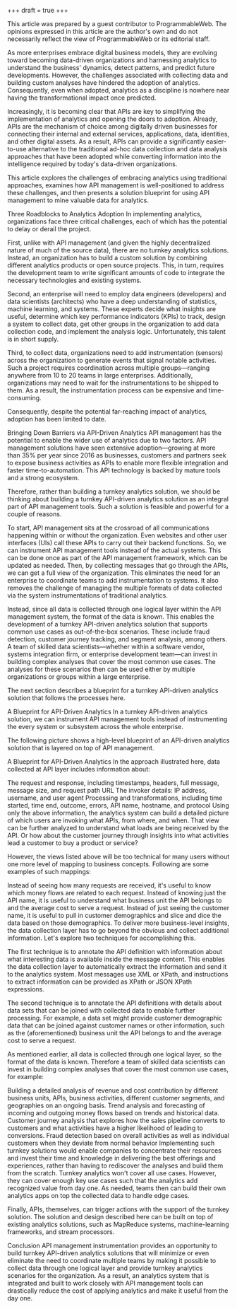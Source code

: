 +++
draft = true
+++

This article was prepared by a guest contributor to ProgrammableWeb. The opinions expressed in this article are the author's own and do not necessarily reflect the view of ProgrammableWeb or its editorial staff.

As more enterprises embrace digital business models, they are evolving toward becoming data-driven organizations and harnessing analytics to understand the business' dynamics, detect patterns, and predict future developments. However, the challenges associated with collecting data and building custom analyses have hindered the adoption of analytics. Consequently, even when adopted, analytics as a discipline is nowhere near having the transformational impact once predicted.

Increasingly, it is becoming clear that APIs are key to simplifying the implementation of analytics and opening the doors to adoption. Already, APIs are the mechanism of choice among digitally driven businesses for connecting their internal and external services, applications, data, identities, and other digital assets. As a result, APIs can provide a significantly easier-to-use alternative to the traditional ad-hoc data collection and data analysis approaches that have been adopted while converting information into the intelligence required by today's data-driven organizations.

This article explores the challenges of embracing analytics using traditional approaches, examines how API management is well-positioned to address these challenges, and then presents a solution blueprint for using API management to mine valuable data for analytics.

Three Roadblocks to Analytics Adoption
In implementing analytics, organizations face three critical challenges, each of which has the potential to delay or derail the project.

First, unlike with API management (and given the highly decentralized nature of much of the source data), there are no turnkey analytics solutions. Instead, an organization has to build a custom solution by combining different analytics products or open source projects. This, in turn, requires the development team to write significant amounts of code to integrate the necessary technologies and existing systems.

Second, an enterprise will need to employ data engineers (developers) and data scientists (architects) who have a deep understanding of statistics, machine learning, and systems. These experts decide what insights are useful, determine which key performance indicators (KPIs) to track, design a system to collect data, get other groups in the organization to add data collection code, and implement the analysis logic. Unfortunately, this talent is in short supply.

Third, to collect data, organizations need to add instrumentation (sensors) across the organization to generate events that signal notable activities. Such a project requires coordination across multiple groups—ranging anywhere from 10 to 20 teams in large enterprises. Additionally, organizations may need to wait for the instrumentations to be shipped to them. As a result, the instrumentation process can be expensive and time-consuming.

Consequently, despite the potential far-reaching impact of analytics, adoption has been limited to date.

Bringing Down Barriers via API-Driven Analytics
API management has the potential to enable the wider use of analytics due to two factors. API management solutions have seen extensive adoption—growing at more than 35% per year since 2016 as businesses, customers and partners seek to expose business activities as APIs to enable more flexible integration and faster time-to-automation. This API technology is backed by mature tools and a strong ecosystem.

Therefore, rather than building a turnkey analytics solution, we should be thinking about building a turnkey API-driven analytics solution as an integral part of API management tools. Such a solution is feasible and powerful for a couple of reasons.

To start, API management sits at the crossroad of all communications happening within or without the organization. Even websites and other user interfaces (UIs) call these APIs to carry out their backend functions. So, we can instrument API management tools instead of the actual systems. This can be done once as part of the API management framework, which can be updated as needed. Then, by collecting messages that go through the APIs, we can get a full view of the organization. This eliminates the need for an enterprise to coordinate teams to add instrumentation to systems. It also removes the challenge of managing the multiple formats of data collected via the system instrumentations of traditional analytics.

Instead, since all data is collected through one logical layer within the API management system, the format of the data is known. This enables the development of a turnkey API-driven analytics solution that supports common use cases as out-of-the-box scenarios. These include fraud detection, customer journey tracking, and segment analysis, among others. A team of skilled data scientists—whether within a software vendor, systems integration firm, or enterprise development team—can invest in building complex analyses that cover the most common use cases. The analyses for these scenarios then can be used either by multiple organizations or groups within a large enterprise.

The next section describes a blueprint for a turnkey API-driven analytics solution that follows the processes here.

A Blueprint for API-Driven Analytics
In a turnkey API-driven analytics solution, we can instrument API management tools instead of instrumenting the every system or subsystem across the whole enterprise.

The following picture shows a high-level blueprint of an API-driven analytics solution that is layered on top of API management.

A Blueprint for API-Driven Analytics
In the approach illustrated here, data collected at API layer includes information about:

The request and response, including timestamps, headers, full message, message size, and request path URL
The invoker details: IP address, username, and user agent
Processing and transformations, including time started, time end, outcome, errors, API name, hostname, and protocol
Using only the above information, the analytics system can build a detailed picture of which users are invoking what APIs, from where, and when. That view can be further analyzed to understand what loads are being received by the API. Or how about the customer journey through insights into what activities lead a customer to buy a product or service?

However, the views listed above will be too technical for many users without one more level of mapping to business concepts. Following are some examples of such mappings:

Instead of seeing how many requests are received, it's useful to know which money flows are related to each request.
Instead of knowing just the API name, it is useful to understand what business unit the API belongs to and the average cost to serve a request.
Instead of just seeing the customer name, it is useful to pull in customer demographics and slice and dice the data based on those demographics.
To deliver more business-level insights, the data collection layer has to go beyond the obvious and collect additional information. Let's explore two techniques for accomplishing this.

The first technique is to annotate the API definition with information about what interesting data is available inside the message content. This enables the data collection layer to automatically extract the information and send it to the analytics system. Most messages use XML or XPath, and instructions to extract information can be provided as XPath or JSON XPath expressions.

The second technique is to annotate the API definitions with details about data sets that can be joined with collected data to enable further processing. For example, a data set might provide customer demographic data that can be joined against customer names or other information, such as the (aforementioned) business unit the API belongs to and the average cost to serve a request.

As mentioned earlier, all data is collected through one logical layer, so the format of the data is known. Therefore a team of skilled data scientists can invest in building complex analyses that cover the most common use cases, for example:

Building a detailed analysis of revenue and cost contribution by different business units, APIs, business activities, different customer segments, and geographies on an ongoing basis.
Trend analysis and forecasting of incoming and outgoing money flows based on trends and historical data.
Customer journey analysis that explores how the sales pipeline converts to customers and what activities have a higher likelihood of leading to conversions.
Fraud detection based on overall activities as well as individual customers when they deviate from normal behavior
Implementing such turnkey solutions would enable companies to concentrate their resources and invest their time and knowledge in delivering the best offerings and experiences, rather than having to rediscover the analyses and build them from the scratch. Turnkey analytics won't cover all use cases. However, they can cover enough key use cases such that the analytics add recognized value from day one. As needed, teams then can build their own analytics apps on top the collected data to handle edge cases.

Finally, APIs, themselves, can trigger actions with the support of the turnkey solution. The solution and design described here can be built on top of existing analytics solutions, such as MapReduce systems, machine-learning frameworks, and stream processors.

Conclusion
API management instrumentation provides an opportunity to build turnkey API-driven analytics solutions that will minimize or even eliminate the need to coordinate multiple teams by making it possible to collect data through one logical layer and provide turnkey analytics scenarios for the organization. As a result, an analytics system that is integrated and built to work closely with API management tools can drastically reduce the cost of applying analytics and make it useful from the day one.
